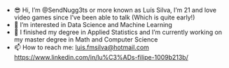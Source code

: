 - 😎 Hi, I’m @SendNugg3ts or more known as Luís Silva, I’m 21 and love video games since I’ve been able to talk (Which is quite early!)
- 👀 I’m interested in Data Science and Machine Learning
- 👻 I finished my degree in Applied Statistics and I’m currently working on my master degree in Math and Computer Science
- 📫 How to reach me: luis.fmsilva@hotmail.com
                      https://www.linkedin.com/in/lu%C3%ADs-filipe-1009b213b/

<!---
SendNugg3ts/SendNugg3ts is a ✨ special ✨ repository because its `README.md` (this file) appears on your GitHub profile.
You can click the Preview link to take a look at your changes.
--->
